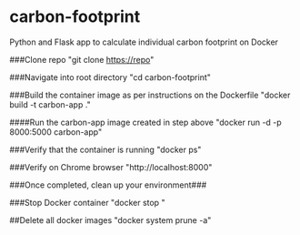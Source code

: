 # carbon-footprint
Python and Flask app to calculate individual carbon footprint on Docker



###Clone repo 
"git clone <https://repo>"

###Navigate into root directory
"cd carbon-footprint"

###Build the container image as per instructions on the Dockerfile
"docker build -t carbon-app ."


####Run the carbon-app image created in step above
"docker run -d -p 8000:5000 carbon-app"


###Verify that the container is running
"docker ps"

###Verify on Chrome browser
"http://localhost:8000"


###Once completed, clean up your environment###

###Stop Docker container
"docker stop <container ID>"

##Delete all docker images
"docker system prune -a"

